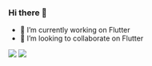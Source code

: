 ###   Hi there 👋

- 🔭 I’m currently working on Flutter
- 👯 I’m looking to collaborate on Flutter

<img src="https://github-readme-stats.vercel.app/api?username=Sanjay-2000&theme=highcontrast&show_icons=true&align=right">
<img src="https://github-readme-stats.vercel.app/api/top-langs/?username=Sanjay-2000&show_icons=true&theme=radical">



